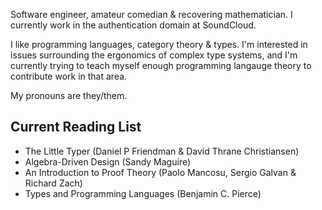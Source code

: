 Software engineer, amateur comedian & recovering mathematician. I currently work in the authentication domain at SoundCloud.

I like programming languages, category theory & types. I'm interested in issues surrounding the ergonomics of complex type systems, and I'm currently trying to teach myself enough programming langauge theory to contribute work in that area.

My pronouns are they/them.

## Current Reading List

- The Little Typer (Daniel P Friendman & David Thrane Christiansen)
- Algebra-Driven Design (Sandy Maguire)
- An Introduction to Proof Theory (Paolo Mancosu, Sergio Galvan & Richard Zach)
- Types and Programming Languages (Benjamin C. Pierce)
